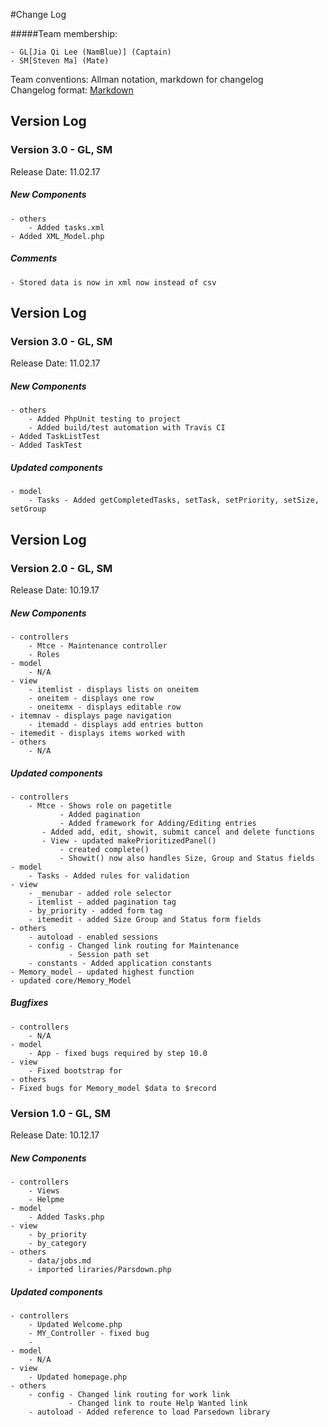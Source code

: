 #Change Log

#####Team membership:  

    - GL[Jia Qi Lee (NamBlue)] (Captain)
    - SM[Steven Ma] (Mate)

Team conventions: Allman notation, markdown for changelog  
Changelog format: [Markdown](https://github.com/adam-p/markdown-here/wiki/Markdown-Cheatsheet) 

## Version Log
### Version 3.0 - GL, SM
Release Date: 11.02.17

##### New Components
    - others
        - Added tasks.xml
	- Added XML_Model.php

##### Comments
	- Stored data is now in xml now instead of csv

## Version Log
### Version 3.0 - GL, SM
Release Date: 11.02.17

##### New Components
    - others
        - Added PhpUnit testing to project
        - Added build/test automation with Travis CI
	- Added TaskListTest
	- Added TaskTest

##### Updated components
    - model     
        - Tasks - Added getCompletedTasks, setTask, setPriority, setSize, setGroup

## Version Log
### Version 2.0 - GL, SM
Release Date: 10.19.17

##### New Components
    - controllers     
        - Mtce - Maintenance controller
        - Roles
    - model     
        - N/A
    - view
        - itemlist - displays lists on oneitem
        - oneitem - displays one row
        - oneitemx - displays editable row
	- itemnav - displays page navigation
        - itemadd - displays add entries button
	- itemedit - displays items worked with
    - others
        - N/A

##### Updated components
    - controllers
        - Mtce - Shows role on pagetitle
               - Added pagination
               - Added framework for Adding/Editing entries
	       - Added add, edit, showit, submit cancel and delete functions
	       - View - updated makePrioritizedPanel() 
               - created complete()
               - Showit() now also handles Size, Group and Status fields
    - model     
        - Tasks - Added rules for validation
    - view
        - _menubar - added role selector
        - itemlist - added pagination tag
        - by_priority - added form tag
        - itemedit - added Size Group and Status form fields
    - others
        - autoload - enabled sessions
        - config - Changed link routing for Maintenance
                 - Session path set
        - constants - Added application constants
	- Memory_model - updated highest function
	- updated core/Memory_Model
        

##### Bugfixes
    - controllers
        - N/A    
    - model     
        - App - fixed bugs required by step 10.0
    - view
        - Fixed bootstrap for
    - others
	- Fixed bugs for Memory_model $data to $record

### Version 1.0 - GL, SM
Release Date: 10.12.17

##### New Components
    - controllers     
        - Views
        - Helpme
    - model     
        - Added Tasks.php
    - view
        - by_priority
        - by_category
    - others
        - data/jobs.md
        - imported liraries/Parsdown.php

##### Updated components
    - controllers     
        - Updated Welcome.php
        - MY_Controller - fixed bug
        - 
    - model     
        - N/A
    - view
        - Updated homepage.php
    - others
        - config - Changed link routing for work link
                 - Changed link to route Help Wanted link
        - autoload - Added reference to load Parsedown library